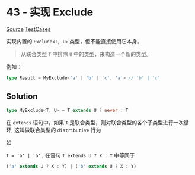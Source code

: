 # 43 - 实现 Exclude

[Source](https://github.com/lybenson/ts-checker/blob/master/src/43-easy-exclude/template.ts) [TestCases](https://github.com/lybenson/ts-checker/blob/master/src/43-easy-exclude/test-cases.ts)

实现内置的 `Exclude<T, U>` 类型，但不能直接使用它本身。

> 从联合类型 `T` 中排除 `U` 中的类型，来构造一个新的类型。

例如：

```ts
type Result = MyExclude<'a' | 'b' | 'c', 'a'> // 'b' | 'c'
```

## Solution

```ts
type MyExclude<T, U> = T extends U ? never : T
```

在 `extends` 语句中，如果 `T` 是联合类型，则对联合类型的各个子类型进行一次循环, 这叫做联合类型的 `distributive` 行为

如

`T = 'a' | 'b'` , 在语句 `T extends U ? X : Y` 中等同于

```ts
('a' extends U ? X : Y) | ('b' extends U ? X : Y)
```
